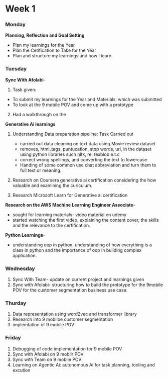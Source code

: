 # Week 1

### Monday
__Planning, Reflection and Goal Setting__
* Plan my learnings for the Year
* Plan the Cetification to Take for the Year
* Plan and structure my learnings and how I learn.

### Tuesday
__Sync With Afolabi__-
1. Task given:
* To submit my learnings for the Year and Materials: which was submitted
* To look at the 9 mobile POV and come up with a prototype
2. Had a walkthrough on the 

__Generative Ai learnings__
1. Understanding Data preparation pipeline:
Task Carried out
    * carried out data cleaning on text data using Movie review dataset
    * removes, html_tags, puntucation, stop words, url, in the dataset using python libraries such nltk, re, texblob e.t.c
    * correct wrong spellings, and converting the text to lowercase
    * Handing of some common use chat abbreviation and turn them to full text or meaning.

2. Research on Coursera generative ai certification considering the how valuable and examining the curiculum.

3. Research Microsoft Learn for Generative ai certification

__Research on the AWS Machine Learning Engineer Associate__-
* sought for learning materials- video material on udemy
* started watching the first video, explaining the content cover, the skills and the relevance to the certification.

__Python Learnings__-
* understanding oop in python. understanding of how everything is a class in python and the importance of oop in building complex application.

### Wednesday
1. Sync With Team- update on current project and learnings given
2. Sync with Afolabi- structuring how to build the prototype for the 9mobile POV for the customer segmentation business use case.

 
### Thurday
1. Data representation using word2vec and transformer library
2. Research into 9 mobilbe customer segmentation
3. implemtation of 9 mobile POV
 
### Friday
1. Debugging of code implementation for 9 mobile POV
2. Sync with Afolabi on 9 mobilr POV
3. Sync with Team on 9 mobile POV
4. Learning on Agentic Ai: autonomous Ai for task planning, tooling and excution
 




